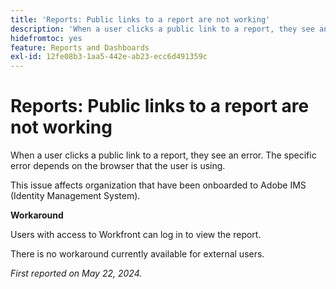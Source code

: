 ```yaml
---
title: 'Reports: Public links to a report are not working'
description: 'When a user clicks a public link to a report, they see an error. The specific error depends on the browser that the user is using. '
hidefromtoc: yes
feature: Reports and Dashboards
exl-id: 12fe08b3-1aa5-442e-ab23-ecc6d491359c
---
```

# Reports: Public links to a report are not working

When a user clicks a public link to a report, they see an error. The specific error depends on the browser that the user is using. 

This issue affects organization that have been onboarded to Adobe IMS (Identity Management System).

**Workaround**

Users with access to Workfront can log in to view the report.

There is no workaround currently available for external users.

_First reported on May 22, 2024._

